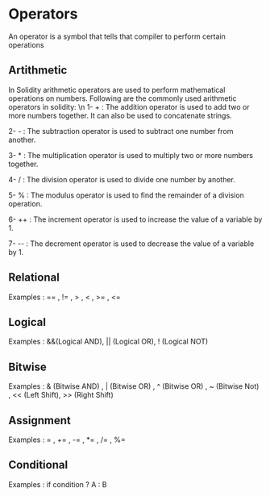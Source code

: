 # Operators

An operator is a symbol that tells that compiler to perform certain operations

## Artithmetic 
In Solidity arithmetic operators are used to perform mathematical operations on numbers.
Following are the commonly used arithmetic operators in solidity: \n
1-  + : The addition operator is used to add two or more numbers together. It can also be used to concatenate strings.

2-  - : The subtraction operator is used to subtract one number from another.

3-  *  : The multiplication operator is used to multiply two or more numbers together.

4-  /  : The division operator is used to divide one number by another.

5-  %  : The modulus operator is used to find the remainder of a division operation.

6-  ++ : The increment operator is used to increase the value of a variable by 1.

7-  -- : The decrement operator is used to decrease the value of a variable by 1.


## Relational

Examples : == , != , > , < , >= , <= 

## Logical

Examples : &&(Logical AND), || (Logical OR), ! (Logical NOT)

## Bitwise

Examples : & (Bitwise AND) , | (Bitwise OR) , ^ (Bitwise OR) , ~ (Bitwise Not) , << (Left Shift), >> (Right Shift)

## Assignment

Examples : = , += , -= , *= , /= , %=

## Conditional

Examples : if condition ? A : B







